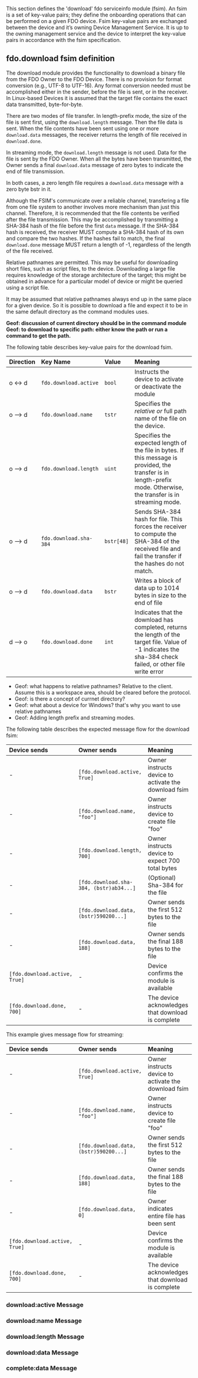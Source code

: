 This section defines the 'download' fdo serviceinfo module (fsim). An fsim is a set of key-value pairs; they define the 
onboarding operations that can be performed on a given FDO device. Fsim key-value pairs are exchanged between the device and it’s owning Device Management Service. It is up to the owning management service and the
device to interpret the key-value pairs in accordance with the fsim specification.

## fdo.download fsim definition
The download module provides the functionality to download a binary file from the FDO Owner to the FDO Device. There is no provision for format conversion (e.g., UTF-8 to UTF-16).  Any format conversion needed must be accomplished either in the sender, before the file is sent, or in the receiver.  In Linux-based Devices it is assumed that the target file contains the exact data transmitted, byte-for-byte.

There are two modes of file transfer.  In length-prefix mode, the size of the file is sent first, using the `download.length` message.  Then the file data is sent.  When the file contents have been sent using one or more `download.data` messages, the receiver returns the length of file received in `download.done`.  

In streaming mode, the `download.length` message is not used.  Data for the file is sent by the FDO Owner.  When all the bytes have been transmitted, the Owner sends a final `download.data` message of zero bytes to indicate the end of file transmission. 

In both cases, a zero length file requires a `download.data` message with a zero byte bstr in it.

Although the FSIM's communicate over a reliable channel, transfering a file from one file system to another involves more mechanism than just this channel.  Therefore, it is recommended that the file contents be verified after the file transmission.  This may be accomplished by transmitting a SHA-384 hash of the file before the first `data` message.  If the SHA-384 hash is received, the receiver MUST compute a SHA-384 hash of its own and compare the two hashes. If the hashes fail to match, the final `download.done` message MUST return a length of -1, regardless of the length of the file received.

Relative pathnames are permitted.  This may be useful for downloading short files, such as script files, to the device.  Downloading a large file requires knowledge of the storage architecture of the target; this might be obtained in advance for a particular model of device or might be queried using a script file.  

It may be assumed that relative pathnames always end up in the same place for a given device.  So it is possible to download a file and expect it to be in the same default directory as the command modules uses.  

**Geof: discussion of current directory should be in the command module**
**Geof: to download to specific path: either know the path or run a command to get the path.**

The following table describes key-value pairs for the download fsim.


| Direction | Key Name                      | Value                      | Meaning   |
|:----------|:------------------------------|:---------------------------|:----------|
| o <-> d   | `fdo.download.active` | `bool` | Instructs the device to activate or deactivate the module  | 
| o --> d   | `fdo.download.name` | `tstr` | Specifies the *relative or* full path name of the file on the device.   | 
| o --> d   | `fdo.download.length` | `uint` | Specifies the expected length of the file in bytes.  If this message is provided, the transfer is in length-prefix mode.  Otherwise, the transfer is in streaming mode. | 
| o --> d   | `fdo.download.sha-384` | `bstr[48]` | Sends SHA-384 hash for file.  This forces the receiver to compute the SHA-384 of the received file and fail the transfer if the hashes do not match. |
| o --> d   | `fdo.download.data` | `bstr` | Writes a block of data up to 1014 bytes in size to the end of file  | 
| d --> o   | `fdo.download.done` | `int` | Indicates that the download has completed, returns the length of the target file.  Value of -1 indicates the sha-384 check failed, or other file write error |

* Geof: what happens to relative pathnames?   Relative to the client.  Assume this is a workspace area, should be cleared before the protocol.
* Geof: is there a concept of currnet directory?
* Geof: what about a device for Windows?  that's why you want to use relative pathnames
* Geof: Adding length prefix and streaming modes.

The following table describes the expected message flow for the download fsim:

| Device sends  | Owner sends | Meaning   |
|:----------------------|:----------------------------------|:------------------------|
| -  | `[fdo.download.active, True]` | Owner instructs device to activate the download fsim  | 
| - | `[fdo.download.name, "foo"]` |  Owner instructs device to create file "foo" | 
| - | `[fdo.download.length, 700]` |  Owner instructs device to expect 700 total bytes | 
| - | `[fdo.download.sha-384, (bstr)ab34...]` |  (Optional) Sha-384 for the file | 
| - | `[fdo.download.data,  (bstr)590200...]` |  Owner sends the first 512 bytes to the file | 
| - | `[fdo.download.data, 188]` |  Owner sends the final 188 bytes to the file | 
|  `[fdo.download.active, True]` | - | Device confirms the module is available | 
|  `[fdo.download.done, 700]` | - |  The device acknowledges that download is complete | 

This example gives message flow for streaming:

| Device sends  | Owner sends | Meaning   |
|:----------------------|:----------------------------------|:------------------------|
| - | `[fdo.download.active, True]` | Owner instructs device to activate the download fsim  | 
| - | `[fdo.download.name, "foo"]`  |  Owner instructs device to create file "foo" | 
| - | `[fdo.download.data,  (bstr)590200...]` |  Owner sends the first 512 bytes to the file | 
| - | `[fdo.download.data, 188]` |  Owner sends the final 188 bytes to the file | 
| - | `[fdo.download.data, 0]` |  Owner indicates entire file has been sent | 
| `[fdo.download.active, True]` | - | Device confirms the module is available | 
| `[fdo.download.done, 700]`    | - |  The device acknowledges that download is complete | 






### download:active Message


### download:name Message


### download:length Message

### download:data Message

### complete:data Message


